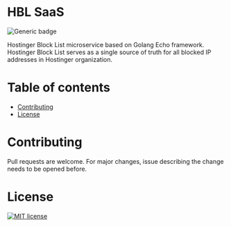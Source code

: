 # HBL SaaS 

![Generic badge](https://img.shields.io/badge/V-1.0.0-green.svg) 

Hostinger Block List microservice based on Golang Echo framework. Hostinger Block List serves as a single source of truth for all blocked IP addresses in Hostinger organization.

# Table of contents
- [Contributing](#contributing)
- [License](#license)

# Contributing
Pull requests are welcome. For major changes, issue describing the change needs to be opened before.

# License
[![MIT license](https://img.shields.io/badge/License-MIT-blue.svg)](https://lbesson.mit-license.org/)
